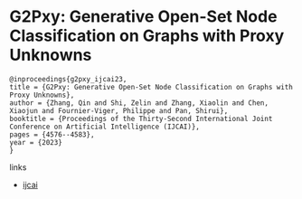# G2Pxy: Generative Open-Set Node Classification on Graphs with Proxy Unknowns

```
@inproceedings{g2pxy_ijcai23,
title = {G2Pxy: Generative Open-Set Node Classification on Graphs with Proxy Unknowns},
author = {Zhang, Qin and Shi, Zelin and Zhang, Xiaolin and Chen, Xiaojun and Fournier-Viger, Philippe and Pan, Shirui},
booktitle = {Proceedings of the Thirty-Second International Joint Conference on Artificial Intelligence (IJCAI)},
pages = {4576--4583},
year = {2023}
}
```

links
- [ijcai](https://www.ijcai.org/proceedings/2023/509)
